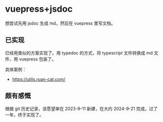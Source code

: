 # vuepress+jsdoc

想尝试先用 jsdoc 生成 md，然后在 vuepress 里写文档。

## 已实现

已经用类似的方案实现了。用 typedoc 的方式，将 typescript 文件转换成 md 文件，用 vuepress 包装了。

具体案例：

- https://utils.ruan-cat.com/

## 颇有感慨

根据 git 历史记录，该愿望单在 2023-9-11 新建，在大约 2024-9-21 完成。过了一年，终于实现了。
